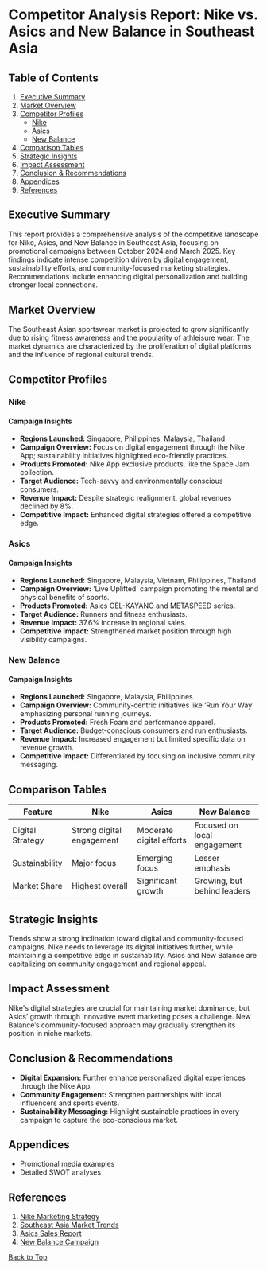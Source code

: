 # Competitor Analysis Report: Nike vs. Asics and New Balance in Southeast Asia

## Table of Contents

1. [Executive Summary](#executive-summary)
2. [Market Overview](#market-overview)
3. [Competitor Profiles](#competitor-profiles)
   - [Nike](#nike)
   - [Asics](#asics)
   - [New Balance](#new-balance)
4. [Comparison Tables](#comparison-tables)
5. [Strategic Insights](#strategic-insights)
6. [Impact Assessment](#impact-assessment)
7. [Conclusion & Recommendations](#conclusion--recommendations)
8. [Appendices](#appendices)
9. [References](#references)

## Executive Summary

This report provides a comprehensive analysis of the competitive landscape for Nike, Asics, and New Balance in Southeast Asia, focusing on promotional campaigns between October 2024 and March 2025. Key findings indicate intense competition driven by digital engagement, sustainability efforts, and community-focused marketing strategies. Recommendations include enhancing digital personalization and building stronger local connections.

## Market Overview

The Southeast Asian sportswear market is projected to grow significantly due to rising fitness awareness and the popularity of athleisure wear. The market dynamics are characterized by the proliferation of digital platforms and the influence of regional cultural trends.

## Competitor Profiles

### Nike

#### Campaign Insights
- **Regions Launched:** Singapore, Philippines, Malaysia, Thailand
- **Campaign Overview:** Focus on digital engagement through the Nike App; sustainability initiatives highlighted eco-friendly practices.
- **Products Promoted:** Nike App exclusive products, like the Space Jam collection.
- **Target Audience:** Tech-savvy and environmentally conscious consumers.
- **Revenue Impact:** Despite strategic realignment, global revenues declined by 8%.
- **Competitive Impact:** Enhanced digital strategies offered a competitive edge.

### Asics

#### Campaign Insights
- **Regions Launched:** Singapore, Malaysia, Vietnam, Philippines, Thailand
- **Campaign Overview:** ‘Live Uplifted’ campaign promoting the mental and physical benefits of sports.
- **Products Promoted:** Asics GEL-KAYANO and METASPEED series.
- **Target Audience:** Runners and fitness enthusiasts.
- **Revenue Impact:** 37.6% increase in regional sales.
- **Competitive Impact:** Strengthened market position through high visibility campaigns.

### New Balance

#### Campaign Insights
- **Regions Launched:** Singapore, Malaysia, Philippines
- **Campaign Overview:** Community-centric initiatives like ‘Run Your Way’ emphasizing personal running journeys.
- **Products Promoted:** Fresh Foam and performance apparel.
- **Target Audience:** Budget-conscious consumers and run enthusiasts.
- **Revenue Impact:** Increased engagement but limited specific data on revenue growth.
- **Competitive Impact:** Differentiated by focusing on inclusive community messaging.

## Comparison Tables

| Feature        | Nike                          | Asics                        | New Balance                 |
|----------------|-------------------------------|------------------------------|-----------------------------|
| Digital Strategy | Strong digital engagement     | Moderate digital efforts     | Focused on local engagement |
| Sustainability  | Major focus                   | Emerging focus               | Lesser emphasis             |
| Market Share   | Highest overall               | Significant growth           | Growing, but behind leaders |

## Strategic Insights

Trends show a strong inclination toward digital and community-focused campaigns. Nike needs to leverage its digital initiatives further, while maintaining a competitive edge in sustainability. Asics and New Balance are capitalizing on community engagement and regional appeal.

## Impact Assessment

Nike's digital strategies are crucial for maintaining market dominance, but Asics’ growth through innovative event marketing poses a challenge. New Balance’s community-focused approach may gradually strengthen its position in niche markets.

## Conclusion & Recommendations

- **Digital Expansion:** Further enhance personalized digital experiences through the Nike App.
- **Community Engagement:** Strengthen partnerships with local influencers and sports events.
- **Sustainability Messaging:** Highlight sustainable practices in every campaign to capture the eco-conscious market.

## Appendices

- Promotional media examples
- Detailed SWOT analyses

## References

1. [Nike Marketing Strategy](https://1xmarketing.com/news/en/world-marketing-diary-240910155443/?utm_source=openai)
2. [Southeast Asia Market Trends](https://kr-asia.com/chinese-sportswear-brands-flood-into-southeast-asia-in-search-for-growth?utm_source=openai)
3. [Asics Sales Report](https://sgbonline.com/exec-asics-sees-2024-lifestyle-footwear-sales-surge-50-percent/?utm_source=openai)
4. [New Balance Campaign](https://asia361.com/2024/10/23/new-balance/?utm_source=openai)

[Back to Top](#table-of-contents)